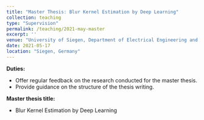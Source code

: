```yaml
---
title: "Master Thesis: Blur Kernel Estimation by Deep Learning"
collection: teaching
type: "Supervision"
permalink: /teaching/2021-may-master
excerpt: ''
venue: "University of Siegen, Department of Electrical Engineering and Computer Science"
date: 2021-05-17
location: "Siegen, Germany"
---
```


**Duties:**
* Offer regular feedback on the research conducted for the master thesis.
* Provide guidance on the structure of the thesis writing.

**Master thesis title:**
* Blur Kernel Estimation by Deep Learning
